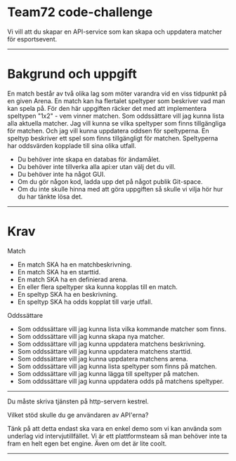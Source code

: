 # Team72 code-challenge

Vi vill att du skapar en API-service som kan skapa och uppdatera matcher för esportsevent.

---
# Bakgrund och uppgift

En match består av två olika lag som möter varandra vid en viss tidpunkt på en given Arena.
En match kan ha flertalet speltyper som beskriver vad man kan spela på.  För den här uppgiften räcker det med att implementera speltypen "1x2" - vem vinner matchen.
Som oddssättare vill jag kunna lista alla aktuella matcher. Jag vill kunna se vilka speltyper som finns tillgängliga för matchen. Och jag vill kunna uppdatera oddsen för speltyperna.
En speltyp beskriver ett spel som finns tillgängligt för matchen. Speltyperna har oddsvärden kopplade till sina olika utfall.


- Du behöver inte skapa en databas för ändamålet.
- Du behöver inte tillverka alla api:er utan välj det du vill.
- Du behöver inte ha något GUI.
- Om du gör någon kod, ladda upp det på något publik Git-space.
- Om du inte skulle hinna med att göra uppgiften så skulle vi vilja hör hur du har tänkte lösa det.


---

# Krav
Match
- En match SKA ha en matchbeskrivning.
- En match SKA ha en starttid.
- En match SKA ha en definierad arena.
- En eller flera speltyper ska kunna kopplas till en match.
- En speltyp SKA ha en beskrivning.
- En speltyp SKA ha odds kopplat till varje utfall.

Oddssättare
- Som oddssättare vill jag kunna lista vilka kommande matcher som finns.
- Som oddssättare vill jag kunna skapa nya matcher.
- Som oddssättare vill jag kunna uppdatera matchens beskrivning.
- Som oddssättare vill jag kunna uppdatera matchens starttid.
- Som oddssättare vill jag kunna uppdatera matchens arena.
- Som oddssättare vill jag kunna lista speltyper som finns på matchen.
- Som oddssättare vill jag kunna lägga till speltyper på matchen.
- Som oddssättare vill jag kunna uppdatera odds på matchens speltyper.







---

<footer>

Du måste skriva tjänsten på http-servern kestrel.

Vilket stöd skulle du ge användaren av API'erna?

Tänk på att detta endast ska vara en enkel demo som vi kan använda som underlag vid intervjutillfället.
Vi är ett plattformsteam så man behöver inte ta fram en helt egen bet engine. Även om det är lite coolt.

---
